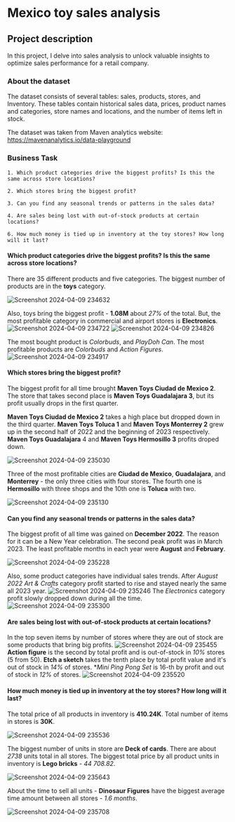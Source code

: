 # Mexico toy sales analysis

## Project description
In this project, I delve into sales analysis to unlock valuable insights to optimize sales performance for a retail company.

### About the dataset 
The dataset consists of several tables: sales, products, stores, and Inventory. These tables contain historical sales data, prices, product names and categories, store names and locations, and the number of items left in stock.

The dataset was taken from Maven analytics website: https://mavenanalytics.io/data-playground

### Business Task
    1. Which product categories drive the biggest profits? Is this the same across store locations?

    2. Which stores bring the biggest profit?

    3. Can you find any seasonal trends or patterns in the sales data?

    4. Are sales being lost with out-of-stock products at certain locations?

    6. How much money is tied up in inventory at the toy stores? How long will it last?

#### Which product categories drive the biggest profits? Is this the same across store locations?

There are 35 different products and five categories. The biggest number of products are in the  **toys** category. 

![Screenshot 2024-04-09 234632](https://github.com/boiarchuk-m/toy_sales_analysis/assets/85259110/c00f1608-eef6-4c42-9743-b8d74b46ce28)

Also, toys bring the biggest profit - **1.08M** about *27%* of the total.
But, the most profitable category in commercial and airport stores is **Electronics**.
![Screenshot 2024-04-09 234722](https://github.com/boiarchuk-m/toy_sales_analysis/assets/85259110/58fc00a5-d0e6-47c1-9ea0-097132900ae7)
![Screenshot 2024-04-09 234826](https://github.com/boiarchuk-m/toy_sales_analysis/assets/85259110/767dc1b6-9489-49a3-bc60-34538ae6d0fa)

The most bought product is *Colorbuds*, and *PlayDoh Can*. The most profitable products are *Colorbuds* and *Action Figures*.
![Screenshot 2024-04-09 234917](https://github.com/boiarchuk-m/toy_sales_analysis/assets/85259110/321833ae-da09-484b-94f5-68e4591af9d9)

#### Which stores bring the biggest profit?

The biggest profit for all time brought 
**Maven Toys Ciudad de Mexico 2**. The store that takes second place is **Maven Toys Guadalajara 3**, but its profit usually drops in the first quarter. 

**Maven Toys Ciudad de Mexico 2** takes a high place but dropped down in the third quarter. **Maven Toys Toluca 1** and **Maven Toys Monterrey 2** grew up in the second half of 2022 and the beginning of 2023 respectively. **Maven Toys Guadalajara** 4 and **Maven Toys Hermosillo 3** profits droped down.

![Screenshot 2024-04-09 235030](https://github.com/boiarchuk-m/toy_sales_analysis/assets/85259110/6fa96983-9b79-487e-ab16-23b18665b427)

Three of the most profitable cities are **Ciudad de Mexico**, **Guadalajara**, and **Monterrey** - the only three cities with four stores. The fourth one is **Hermosillo** with three shops and the 10th one is **Toluca** with two.

![Screenshot 2024-04-09 235130](https://github.com/boiarchuk-m/toy_sales_analysis/assets/85259110/2bd8d6c0-cf8a-47cd-a157-bee962b33fb1)

#### Can you find any seasonal trends or patterns in the sales data?

The biggest profit of all time was gained on **December 2022**. The reason for it can be a New Year celebration. The second peak profit was in March 2023. The least profitable months in each year were **August** and **February**.

![Screenshot 2024-04-09 235228](https://github.com/boiarchuk-m/toy_sales_analysis/assets/85259110/345466f7-4303-4917-b287-d47047366f8b)

Also, some product categories have individual sales trends. After *August 2022* *Art & Crafts* category profit started to rise and stayed nearly the same all 2023 year.
![Screenshot 2024-04-09 235246](https://github.com/boiarchuk-m/toy_sales_analysis/assets/85259110/7e4d4eb5-991c-4987-bdd2-34aa845d6001)
The *Electronics* category profit slowly dropped down during all the time.
![Screenshot 2024-04-09 235300](https://github.com/boiarchuk-m/toy_sales_analysis/assets/85259110/1e8543b7-7867-4224-973d-2d2ba8c48670)

#### Are sales being lost with out-of-stock products at certain locations?

In the top seven items by number of stores where they are out of stock are some products that bring big profits. 
![Screenshot 2024-04-09 235455](https://github.com/boiarchuk-m/toy_sales_analysis/assets/85259110/32807ad0-2260-450c-9e54-7c9f3d0d4d57)
**Action figure** is the second by total profit and is out-of-stock in *10%* stores (5 from 50). **Etch a sketch** takes the tenth place by total profit value and it's out of stock in *14%* of stores. **Mini Ping Pong Set* is 16-th by profit and out of stock in *12%* of stores.
![Screenshot 2024-04-09 235520](https://github.com/boiarchuk-m/toy_sales_analysis/assets/85259110/664bcdf1-c430-49a7-9c6b-333d3bea4b84)
#### How much money is tied up in inventory at the toy stores? How long will it last?

The total price of all products in inventory is **410.24K**. Total number of items in stores is **30K**.

![Screenshot 2024-04-09 235536](https://github.com/boiarchuk-m/toy_sales_analysis/assets/85259110/66d61bea-9fd7-4015-81c4-3122c49f91bd)

The biggest number of units in store are **Deck of cards**. There are about *2738* units total in all stores. The biggest total price by all product units in inventory is **Lego bricks** - *44 708.82*.

![Screenshot 2024-04-09 235643](https://github.com/boiarchuk-m/toy_sales_analysis/assets/85259110/21d69603-88ec-4160-b9f7-97aa11d790c0)

About the time to sell all units - **Dinosaur Figures** have the biggest average time amount between all stores - *1.6 months*.

![Screenshot 2024-04-09 235708](https://github.com/boiarchuk-m/toy_sales_analysis/assets/85259110/9b854b1d-1679-4fac-8ab9-de550a2c8841)
